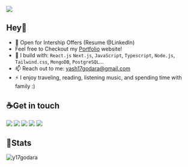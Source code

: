 <p align="left"> 
  <img src="https://komarev.com/ghpvc/?username=y17godara&label=Profile%20views&color=0e75b6&style=flat" />
</p>

## Hey👋 

- 🏢 Open for Intership Offers (Resume @LinkedIn)
- Feel free to Checkout my [Portfolio](https://yashgodara.me) website!
- 🧰 I build with: `React.js` `Next.js`, `JavaScript`, `Typescript`,  `Node.js`, `Tailwind.css`, `MongoDB`, `PostgreSQL`...
- 📫 Reach out to me: yash17godara@gmail.com
- ⚡ I enjoy traveling, reading, listening music, and spending time with family :)

## ☕Get in touch

[<img src="https://skillicons.dev/icons?i=linkedin"/>](https://www.twitter.com/y17godara)
[<img src="https://skillicons.dev/icons?i=twitter"/>](https://www.twitter.com/y17godara)
[<img src="https://skillicons.dev/icons?i=github"/>](https://github.com/y17godara)
[<img src="https://skillicons.dev/icons?i=discord"/>](https://discord.gg/FahhNxkaue)
[<img src="https://skillicons.dev/icons?i=gitlab"/>](https://gitlab.com/y17godara)





## 🔎Stats

<p><img align="center" src="https://github-readme-streak-stats.herokuapp.com/?user=y17godara&&theme=tokyonight" alt="y17godara" /></p>
